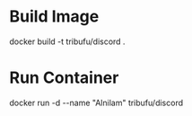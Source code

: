 # Build Image

docker build -t tribufu/discord .

# Run Container

docker run -d --name "Alnilam" tribufu/discord
